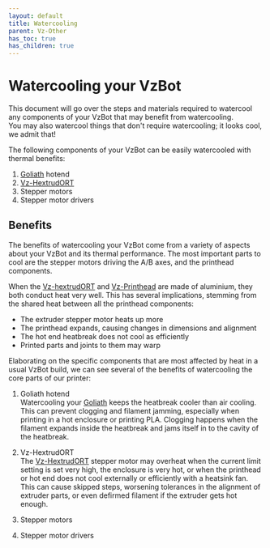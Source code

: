 ```yaml
---
layout: default
title: Watercooling
parent: Vz-Other
has_toc: true
has_children: true
---
```


# Watercooling your VzBot

This document will go over the steps and materials required to watercool any components of your VzBot that may benefit from watercooling.  
You may also watercool things that don't require watercooling; it looks cool, we admit that!

The following components of your VzBot can be easily watercooled with thermal benefits:

1. [Goliath] hotend
2. [Vz-HextrudORT]
3. Stepper motors
4. Stepper motor drivers

## Benefits

The benefits of watercooling your VzBot come from a variety of aspects about your VzBot and its thermal performance. The most important parts to cool are the stepper motors driving the A/B axes, and the printhead components.

When the [Vz-hextrudORT] and [Vz-Printhead] are made of aluminium, they both conduct heat very well. This has several implications, stemming from the shared heat between all the printhead components:

- The extruder stepper motor heats up more
- The printhead expands, causing changes in dimensions and alignment
- The hot end heatbreak does not cool as efficiently
- Printed parts and joints to them may warp

Elaborating on the specific components that are most affected by heat in a usual VzBot build, we can see several of the benefits of watercooling the core parts of our printer:

1. Goliath hotend  
    Watercooling your [Goliath] keeps the heatbreak cooler than air cooling. This can prevent clogging and filament jamming, especially when printing in a hot enclosure or printing PLA. Clogging happens when the filament expands inside the heatbreak and jams itself in to the cavity of the heatbreak.

2. Vz-HextrudORT  
    The [Vz-HextrudORT] stepper motor may overheat when the current limit setting is set very high, the enclosure is very hot, or when the printhead or hot end does not cool externally or efficiently with a heatsink fan. This can cause skipped steps, worsening tolerances in the alignment of extruder parts, or even defirmed filament if the extruder gets hot enough.

3. Stepper motors
4. Stepper motor drivers

[Goliath]: /vz-other/goliath
[Vz-HextrudORT]: /vz-other/vz-hextrudort
[Vz-Printhead]: /vz-other/vz-printhead
